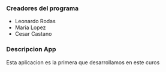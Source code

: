 ### Creadores del programa
* Leonardo Rodas
* Maria Lopez
* Cesar Castano

### Descripcion App
Esta aplicacion es la primera que desarrollamos en este curos
